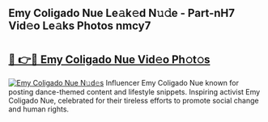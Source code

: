 ## Emy Coligado Nue Le𝚊k𝚎d N𝚞𝚍e - Part-nH7 Vid𝚎o Le𝚊ks Photos nmcy7

# <h2><a href="http://fb3xiv.evod.top/?m=Emy+Coligado+Nue">🔗 👉🔴 Emy Coligado Nue Vid𝚎o Ph𝚘t𝚘s</a></h2>

[![Emy Coligado Nue N𝚞d𝚎s](https://i.imgur.com/8V9OHl7.gif)](http://fb3xiv.evod.top/?m=Emy+Coligado+Nue)
Influencer Emy Coligado Nue known for posting dance-themed content and lifestyle snippets. Inspiring activist Emy Coligado Nue, celebrated for their tireless efforts to promote social change and human rights. 
